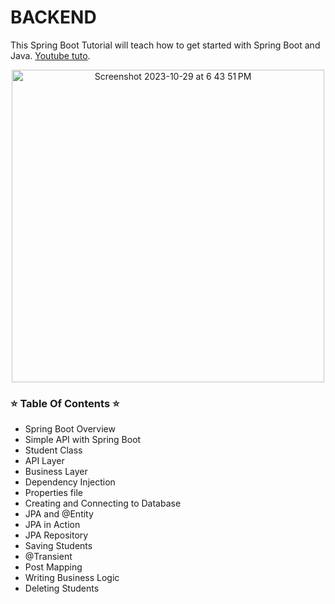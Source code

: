 # BACKEND

This Spring Boot Tutorial will teach how to get started with Spring Boot and Java. [Youtube tuto](https://www.youtube.com/watch?v=9SGDpanrc8U&list=PLwvrYc43l1MzeA2bBYQhCWr2gvWLs9A7S&index=2&t=177s).

<center>
<img width="500" alt="Screenshot 2023-10-29 at 6 43 51 PM" src="https://github.com/adilmoumni/student-project/assets/49393758/7f8fda4d-7661-4209-8950-a4b942cab514">
</center>

### ⭐  Table Of Contents ⭐
- Spring Boot Overview
- Simple API with Spring Boot
- Student Class
- API Layer
- Business Layer
- Dependency Injection
- Properties file
- Creating and Connecting to Database
- JPA and @Entity
- JPA in Action
- JPA Repository
- Saving Students
- @Transient
- Post Mapping
- Writing Business Logic
- Deleting Students